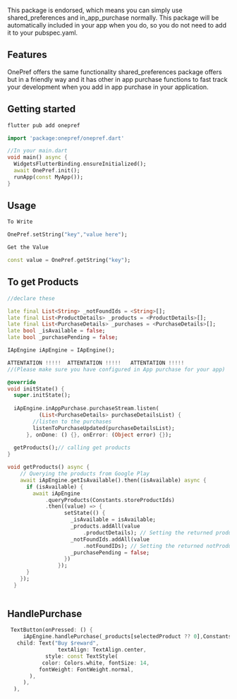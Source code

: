 

This package is endorsed, which means you can simply use shared_preferences and in_app_purchase normally. 
This package will be automatically included in your app when you do, so you do not need to add it to your pubspec.yaml.

## Features

OnePref offers the same functionality shared_preferences package offers but in a friendly way and it has other in app purchase 
functions to fast track your development when you add in app purchase in your application.

## Getting started

```dart
flutter pub add onepref
```

```dart
import 'package:onepref/onepref.dart' 
```

```dart
//In your main.dart
void main() async {
  WidgetsFlutterBinding.ensureInitialized();
  await OnePref.init();
  runApp(const MyApp());
}

```

## Usage

```dart
To Write

OnePref.setString("key","value here");
```

```dart
Get the Value

const value = OnePref.getString("key");
```

##  To get Products 

```dart
//declare these 

late final List<String> _notFoundIds = <String>[];
late final List<ProductDetails> _products = <ProductDetails>[];
late final List<PurchaseDetails> _purchases = <PurchaseDetails>[];
late bool _isAvailable = false;
late bool _purchasePending = false;

IApEngine iApEngine = IApEngine();

ATTENTATION !!!!!  ATTENTATION !!!!!   ATTENTATION !!!!!
//(Please make sure you have configured in App purchase for your app)

@override
void initState() {
  super.initState();
  
  iApEngine.inAppPurchase.purchaseStream.listen(
          (List<PurchaseDetails> purchaseDetailsList) {
        //listen to the purchases
        listenToPurchaseUpdated(purchaseDetailsList);
      }, onDone: () {}, onError: (Object error) {});
  
  getProducts();// calling get products
}

void getProducts() async {
    // Querying the products from Google Play
    await iApEngine.getIsAvailable().then((isAvailable) async {
      if (isAvailable) {
        await iApEngine
            .queryProducts(Constants.storeProductIds)
            .then((value) => {
                  setState(() {
                    _isAvailable = isAvailable;
                    _products.addAll(value
                        .productDetails); // Setting the returned products here.
                    _notFoundIds.addAll(value
                        .notFoundIDs); // Setting the returned notProductIds here.
                    _purchasePending = false;
                  })
                });
      }
    });
  }
  
```

## HandlePurchase

```dart
 TextButton(onPressed: () {
     iApEngine.handlePurchase(_products[selectedProduct ?? 0],Constants.storeProductIds);},
   child: Text("Buy $reward",
                textAlign: TextAlign.center,
            style: const TextStyle(
           color: Colors.white, fontSize: 14,
          fontWeight: FontWeight.normal,
       ),
     ),
  ),
```